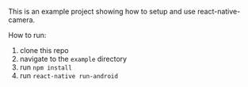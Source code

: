 This is an example project showing how to setup and use react-native-camera.

How to run:
1. clone this repo
2. navigate to the `example` directory
3. run `npm install`
4. run `react-native run-android`
